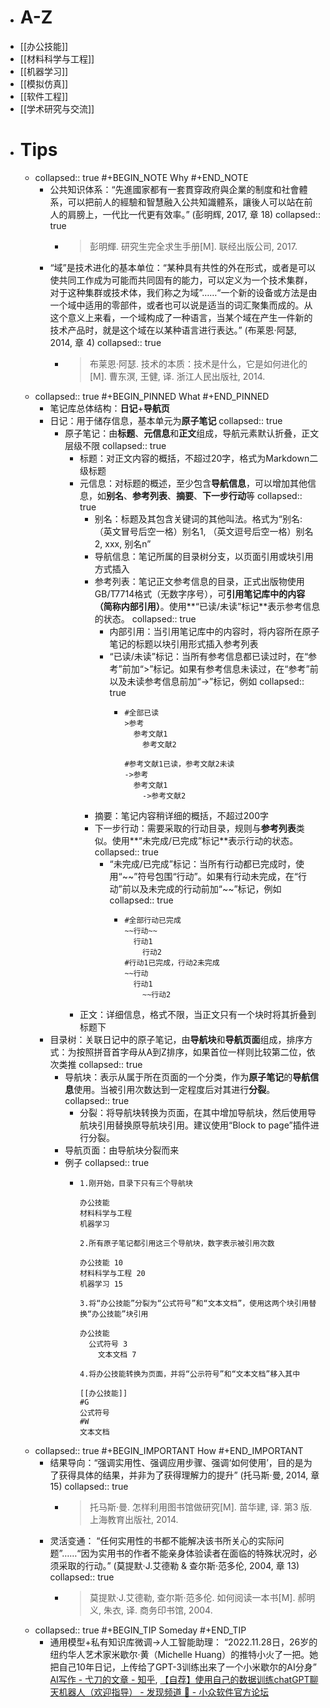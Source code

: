 - # A-Z
- [[办公技能]]
- [[材料科学与工程]]
- [[机器学习]]
- [[模拟仿真]]
- [[软件工程]]
- [[学术研究与交流]]
- # Tips
	- collapsed:: true
	  #+BEGIN_NOTE
	  Why
	  #+END_NOTE
		- 公共知识体系：“先進國家都有一套貫穿政府與企業的制度和社會體系，可以把前人的經驗和智慧融入公共知識體系，讓後人可以站在前人的肩膀上，一代比一代更有效率。” (彭明辉, 2017, 章 18)
		  collapsed:: true
			- > 彭明輝. 研究生完全求生手册[M]. 联经出版公司, 2017.
		- “域”是技术进化的基本单位：“某种具有共性的外在形式，或者是可以使共同工作成为可能而共同固有的能力，可以定义为一个技术集群，对于这种集群或技术体，我们称之为域”……“一个新的设备或方法是由一个域中适用的零部件，或者也可以说是适当的词汇聚集而成的。从这个意义上来看，一个域构成了一种语言，当某个域在产生一件新的技术产品时，就是这个域在以某种语言进行表达。” (布莱恩·阿瑟, 2014, 章 4)
		  collapsed:: true
			- > 布莱恩·阿瑟. 技术的本质：技术是什么，它是如何进化的[M]. 曹东溟, 王健, 译. 浙江人民出版社, 2014.
	- collapsed:: true
	  #+BEGIN_PINNED
	  What
	  #+END_PINNED
		- 笔记库总体结构：**日记**+**导航页**
		- 日记：用于储存信息，基本单元为**原子笔记**
		  collapsed:: true
			- 原子笔记：由**标题**、**元信息**和**正文**组成，导航元素默认折叠，正文层级不限
			  collapsed:: true
				- 标题：对正文内容的概括，不超过20字，格式为Markdown二级标题
				- 元信息：对标题的概述，至少包含**导航信息**，可以增加其他信息，如**别名**、**参考列表**、**摘要**、**下一步行动**等
				  collapsed:: true
					- 别名：标题及其包含关键词的其他叫法。格式为“别名: （英文冒号后空一格）别名1, （英文逗号后空一格）别名2, xxx, 别名n”
					- 导航信息：笔记所属的目录树分支，以页面引用或块引用方式插入
					- 参考列表：笔记正文参考信息的目录，正式出版物使用GB/T7714格式（无数字序号），可**引用笔记库中的内容（简称内部引用）**。使用**“已读/未读”标记**表示参考信息的状态。
					  collapsed:: true
						- 内部引用：当引用笔记库中的内容时，将内容所在原子笔记的标题以块引用形式插入参考列表
						- “已读/未读”标记：当所有参考信息都已读过时，在“参考”前加“>”标记。如果有参考信息未读过，在“参考”前以及未读参考信息前加“->”标记，例如
						  collapsed:: true
							- ``` 
							  #全部已读
							  >参考
							  	参考文献1
							      参考文献2
							  
							  #参考文献1已读，参考文献2未读    
							  ->参考
							  	参考文献1
							      ->参考文献2
							  ```
					- 摘要：笔记内容稍详细的概括，不超过200字
					- 下一步行动：需要采取的行动目录，规则与**参考列表**类似。使用**“未完成/已完成”标记**表示行动的状态。
					  collapsed:: true
						- “未完成/已完成”标记：当所有行动都已完成时，使用“~~”符号包围“行动”。如果有行动未完成，在“行动”前以及未完成的行动前加“\~\~”标记，例如
						  collapsed:: true
							- ``` 
							  #全部行动已完成
							  ~~行动~~
							  	行动1
							      行动2
							  #行动1已完成，行动2未完成
							  ~~行动
							  	行动1
							      ~~行动2
							  ```
				- 正文：详细信息，格式不限，当正文只有一个块时将其折叠到标题下
		- 目录树：关联日记中的原子笔记，由**导航块**和**导航页面**组成，排序方式：为按照拼音首字母从A到Z排序，如果首位一样则比较第二位，依次类推
		  collapsed:: true
			- 导航块：表示从属于所在页面的一个分类，作为**原子笔记**的**导航信息**使用。当被引用次数达到一定程度后对其进行**分裂**。
			  collapsed:: true
				- 分裂：将导航块转换为页面，在其中增加导航块，然后使用导航块引用替换原导航块引用。建议使用“Block to page”插件进行分裂。
			- 导航页面：由导航块分裂而来
			- 例子
			  collapsed:: true
				- ``` 
				  1.刚开始，目录下只有三个导航块
				  
				  办公技能
				  材料科学与工程
				  机器学习
				  
				  2.所有原子笔记都引用这三个导航块，数字表示被引用次数
				  
				  办公技能 10
				  材料科学与工程 20
				  机器学习 15
				  
				  3.将“办公技能”分裂为“公式符号”和“文本文档”，使用这两个块引用替换“办公技能”块引用
				  
				  办公技能
				  	公式符号 3
				      文本文档 7
				  
				  4.将办公技能转换为页面，并将“公示符号”和“文本文档”移入其中
				  
				  [[办公技能]]
				  #G
				  公式符号
				  #W
				  文本文档
				  ```
	- collapsed:: true
	  #+BEGIN_IMPORTANT
	  How
	  #+END_IMPORTANT
		- 结果导向：“强调实用性、强调应用步骤、强调‘如何使用’，目的是为了获得具体的结果，并非为了获得理解力的提升” (托马斯·曼, 2014, 章 15)
		  collapsed:: true
			- >托马斯·曼. 怎样利用图书馆做研究[M]. 苗华建, 译. 第3 版. 上海教育出版社, 2014.
		- 灵活变通： “任何实用性的书都不能解决该书所关心的实际问题”……“因为实用书的作者不能亲身体验读者在面临的特殊状况时，必须采取的行动。” (莫提默·J.艾德勒 & 查尔斯·范多伦, 2004, 章 13)
		  collapsed:: true
			- >莫提默·J.艾德勒, 查尔斯·范多伦. 如何阅读一本书[M]. 郝明义, 朱衣, 译. 商务印书馆, 2004.
	- collapsed:: true
	  #+BEGIN_TIP
	  Someday
	  #+END_TIP
		- 通用模型+私有知识库微调->人工智能助理： “2022.11.28日，26岁的纽约华人艺术家米歇尔·黄（Michelle Huang）的推特小火了一把。她把自己10年日记，上传给了GPT-3训练出来了一个小米歇尔的AI分身” [AI写作 - 弋刀的文章 - 知乎](https://zhuanlan.zhihu.com/p/589633422), [【自荐】使用自己的数据训练chatGPT聊天机器人（欢迎指导） - 发现频道 🔎 - 小众软件官方论坛](https://meta.appinn.net/t/topic/42209)